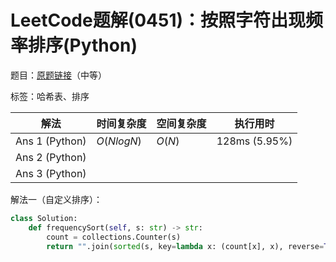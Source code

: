 # LeetCode题解(0451)：按照字符出现频率排序(Python)

题目：[原题链接](https://leetcode-cn.com/problems/sort-characters-by-frequency/)（中等）

标签：哈希表、排序

| 解法           | 时间复杂度 | 空间复杂度 | 执行用时      |
| -------------- | ---------- | ---------- | ------------- |
| Ans 1 (Python) | $O(NlogN)$ | $O(N)$     | 128ms (5.95%) |
| Ans 2 (Python) |            |            |               |
| Ans 3 (Python) |            |            |               |

解法一（自定义排序）：

```python
class Solution:
    def frequencySort(self, s: str) -> str:
        count = collections.Counter(s)
        return "".join(sorted(s, key=lambda x: (count[x], x), reverse=True))
```